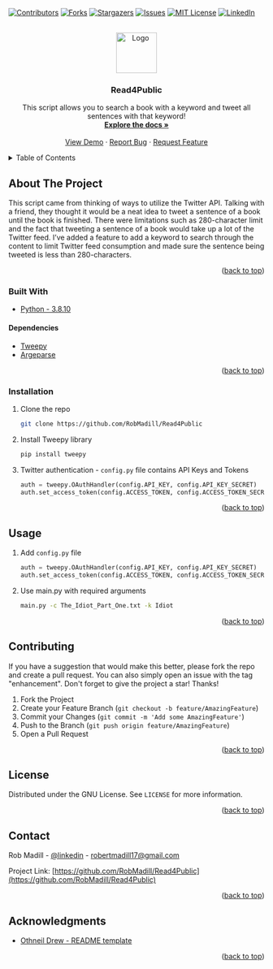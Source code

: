 <div id="top"></div>

<!-- PROJECT SHIELDS -->
[![Contributors][contributors-shield]][contributors-url]
[![Forks][forks-shield]][forks-url]
[![Stargazers][stars-shield]][stars-url]
[![Issues][issues-shield]][issues-url]
[![MIT License][license-shield]][license-url]
[![LinkedIn][linkedin-shield]][linkedin-url]



<!-- PROJECT LOGO -->
<br />
<div align="center">
  <a href="https://github.com/RobMadill/Read4Public">
    <img src="https://user-images.githubusercontent.com/19481324/158642612-e676c8ff-6e5f-40b7-9539-f7f95d419034.png" alt="Logo" width="80" height="80">
  </a>

<h3 align="center">Read4Public</h3>

  <p align="center">
    This script allows you to search a book with a keyword and tweet all sentences with that keyword!
    <br />
    <a href="https://github.com/RobMadill/Read4Public"><strong>Explore the docs »</strong></a>
    <br />
    <br />
    <a href="https://github.com/RobMadill/Read4Public">View Demo</a>
    ·
    <a href="https://github.com/RobMadill/Read4Public/issues">Report Bug</a>
    ·
    <a href="https://github.com/RobMadill/Read4Public/issues">Request Feature</a>
  </p>
</div>



<!-- TABLE OF CONTENTS -->
<details>
  <summary>Table of Contents</summary>
  <ol>
    <li>
      <a href="#about-the-project">About The Project</a>
      <ul>
        <li><a href="#built-with">Built With</a></li>
       <li><a href="#dependencies">Dependencies</a></li>
      </ul>
    </li>
    <li><a href="#usage">Usage</a></li>
    <li><a href="#roadmap">Roadmap</a></li>
    <li><a href="#contributing">Contributing</a></li>
    <li><a href="#license">License</a></li>
    <li><a href="#contact">Contact</a></li>
    <li><a href="#acknowledgments">Acknowledgments</a></li>
  </ol>
</details>



<!-- ABOUT THE PROJECT -->
## About The Project

This script came from thinking of ways to utilize the Twitter API. Talking with a friend, they thought it would be a neat idea to tweet a sentence of a book until the book is finished. There were limitations such as 280-character limit and the fact that tweeting a sentence of a book would take up a lot of the Twitter feed. I’ve added a feature to add a keyword to search through the content to limit Twitter feed consumption and made sure the sentence being tweeted is less than 280-characters. 


<p align="right">(<a href="#top">back to top</a>)</p>

### Built With
* [Python - 3.8.10](https://www.python.org/)

#### Dependencies
* [Tweepy](https://docs.tweepy.org/en/stable/)
* [Argeparse](https://docs.python.org/3/library/argparse.html)

<p align="right">(<a href="#top">back to top</a>)</p>


### Installation

1. Clone the repo
   ```sh
   git clone https://github.com/RobMadill/Read4Public
   ```
2. Install Tweepy library 
   ```sh
   pip install tweepy
   ```
3. Twitter authentication - `config.py` file contains API Keys and Tokens
   ```python
   auth = tweepy.OAuthHandler(config.API_KEY, config.API_KEY_SECRET)
   auth.set_access_token(config.ACCESS_TOKEN, config.ACCESS_TOKEN_SECRET)
   ```

<p align="right">(<a href="#top">back to top</a>)</p>


<!-- USAGE EXAMPLES -->
## Usage

1. Add `config.py` file
   ```python
   auth = tweepy.OAuthHandler(config.API_KEY, config.API_KEY_SECRET)
   auth.set_access_token(config.ACCESS_TOKEN, config.ACCESS_TOKEN_SECRET)
   ```
2. Use main.py with required arguments
   ```sh
   main.py -c The_Idiot_Part_One.txt -k Idiot
   ```

<p align="right">(<a href="#top">back to top</a>)</p>

<!-- CONTRIBUTING -->
## Contributing

If you have a suggestion that would make this better, please fork the repo and create a pull request. You can also simply open an issue with the tag "enhancement".
Don't forget to give the project a star! Thanks!

1. Fork the Project
2. Create your Feature Branch (`git checkout -b feature/AmazingFeature`)
3. Commit your Changes (`git commit -m 'Add some AmazingFeature'`)
4. Push to the Branch (`git push origin feature/AmazingFeature`)
5. Open a Pull Request

<p align="right">(<a href="#top">back to top</a>)</p>

<!-- LICENSE -->
## License

Distributed under the GNU License. See `LICENSE` for more information.

<p align="right">(<a href="#top">back to top</a>)</p>

<!-- CONTACT -->
## Contact

Rob Madill - [@linkedin](https://www.linkedin.com/in/robert-madill/) - robertmadill17@gmail.com

Project Link: [https://github.com/RobMadill/Read4Public](https://github.com/RobMadill/Read4Public)

<p align="right">(<a href="#top">back to top</a>)</p>

<!-- ACKNOWLEDGMENTS -->
## Acknowledgments

* [Othneil Drew - README template](https://github.com/othneildrew/Best-README-Template)

<p align="right">(<a href="#top">back to top</a>)</p>

<!-- MARKDOWN LINKS & IMAGES -->
[contributors-shield]: https://img.shields.io/github/contributors/RobMadill/Read4Public.svg?style=for-the-badge
[contributors-url]: https://github.com/RobMadill/Read4Public/graphs/contributors
[forks-shield]: https://img.shields.io/github/forks/RobMadill/Read4Public.svg?style=for-the-badge
[forks-url]: https://github.com/RobMadill/Read4Public/network/members
[stars-shield]: https://img.shields.io/github/stars/RobMadill/Read4Public.svg?style=for-the-badge
[stars-url]: https://github.com/RobMadill/Read4Public/stargazers
[issues-shield]: https://img.shields.io/github/issues/RobMadill/Read4Public.svg?style=for-the-badge
[issues-url]: https://github.com/RobMadill/Read4Public/issues
[license-shield]: https://img.shields.io/github/license/RobMadill/Read4Public.svg?style=for-the-badge
[license-url]: https://github.com/RobMadill/Read4Public/blob/master/LICENSE.txt
[linkedin-shield]: https://img.shields.io/badge/-LinkedIn-black.svg?style=for-the-badge&logo=linkedin&colorB=555
[linkedin-url]: https://www.linkedin.com/in/robert-madill/
